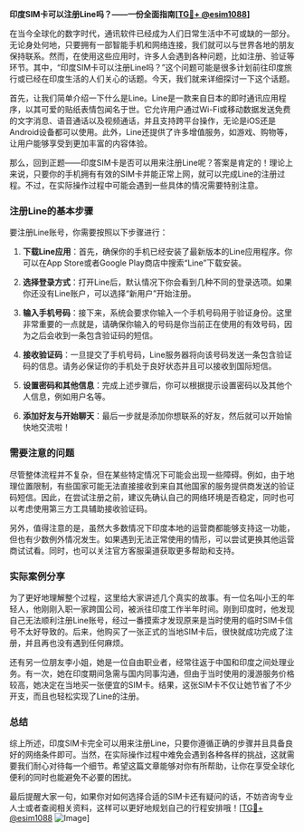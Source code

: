 **印度SIM卡可以注册Line吗？——一份全面指南[[TG💪+ @esim1088](https://t.me/s/esim1088)]**

在当今全球化的数字时代，通讯软件已经成为人们日常生活中不可或缺的一部分。无论身处何地，只要拥有一部智能手机和网络连接，我们就可以与世界各地的朋友保持联系。然而，在使用这些应用时，许多人会遇到各种问题，比如注册、验证等环节。其中，“印度SIM卡可以注册Line吗？”这个问题可能是很多计划前往印度旅行或已经在印度生活的人们关心的话题。今天，我们就来详细探讨一下这个话题。

首先，让我们简单介绍一下什么是Line。Line是一款来自日本的即时通讯应用程序，以其可爱的贴纸表情包闻名于世。它允许用户通过Wi-Fi或移动数据发送免费的文字消息、语音通话以及视频通话，并且支持跨平台操作，无论是iOS还是Android设备都可以使用。此外，Line还提供了许多增值服务，如游戏、购物等，让用户能够享受到更加丰富的内容体验。

那么，回到正题——印度SIM卡是否可以用来注册Line呢？答案是肯定的！理论上来说，只要你的手机拥有有效的SIM卡并能正常上网，就可以完成Line的注册过程。不过，在实际操作过程中可能会遇到一些具体的情况需要特别注意。

### 注册Line的基本步骤

要注册Line账号，你需要按照以下步骤进行：

1. **下载Line应用**：首先，确保你的手机已经安装了最新版本的Line应用程序。你可以在App Store或者Google Play商店中搜索“Line”下载安装。
   
2. **选择登录方式**：打开Line后，默认情况下你会看到几种不同的登录选项。如果你还没有Line账户，可以选择“新用户”开始注册。

3. **输入手机号码**：接下来，系统会要求你输入一个手机号码用于验证身份。这里非常重要的一点就是，请确保你输入的号码是你当前正在使用的有效号码，因为之后会收到一条包含验证码的短信。

4. **接收验证码**：一旦提交了手机号码，Line服务器将向该号码发送一条包含验证码的信息。请务必保证你的手机处于良好状态并且可以接收到国际短信。

5. **设置密码和其他信息**：完成上述步骤后，你可以根据提示设置密码以及其他个人信息，例如用户名等。

6. **添加好友与开始聊天**：最后一步就是添加你想联系的好友，然后就可以开始愉快地交流啦！

### 需要注意的问题

尽管整体流程并不复杂，但在某些特定情况下可能会出现一些障碍。例如，由于地理位置限制，有些国家可能无法直接接收到来自其他国家的服务提供商发送的验证码短信。因此，在尝试注册之前，建议先确认自己的网络环境是否稳定，同时也可以考虑使用第三方工具辅助接收验证码。

另外，值得注意的是，虽然大多数情况下印度本地的运营商都能够支持这一功能，但也有少数例外情况发生。如果遇到无法正常使用的情形，可以尝试更换其他运营商试试看。同时，也可以关注官方客服渠道获取更多帮助和支持。

### 实际案例分享

为了更好地理解整个过程，这里给大家讲述几个真实的故事。有一位名叫小王的年轻人，他刚刚入职一家跨国公司，被派往印度工作半年时间。刚到印度时，他发现自己无法顺利注册Line账号，经过一番摸索才发现原来是当时使用的临时SIM卡信号不太好导致的。后来，他购买了一张正式的当地SIM卡后，很快就成功完成了注册，并且再也没有遇到任何麻烦。

还有另一位朋友李小姐，她是一位自由职业者，经常往返于中国和印度之间处理业务。有一次，她在印度期间急需与国内同事沟通，但由于当时使用的漫游服务价格较高，她决定在当地买一张便宜的SIM卡。结果，这张SIM卡不仅让她节省了不少开支，而且也轻松实现了Line的注册。

### 总结

综上所述，印度SIM卡完全可以用来注册Line，只要你遵循正确的步骤并且具备良好的网络条件即可。当然，在实际操作过程中难免会遇到各种各样的挑战，这就需要我们耐心对待每一个细节。希望这篇文章能够对你有所帮助，让你在享受全球化便利的同时也能避免不必要的困扰。

最后提醒大家一句，如果你对如何选择合适的SIM卡还有疑问的话，不妨咨询专业人士或者查阅相关资料，这样可以更好地规划自己的行程安排哦！[[TG💪+ @esim1088](https://t.me/s/esim1088) ![Image](https://i.postimg.cc/4NQfJmqS/Snipaste-2025-05-13-00-14-12.png)]